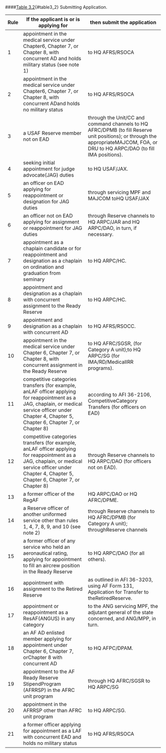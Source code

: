 ####[Table 3.2](#table3_2){#table3_2} Submitting Application.

| Rule | If the applicant is or is applying for                                                                                                                                                                 | then submit the application                                                                                                                                                    |
|------|--------------------------------------------------------------------------------------------------------------------------------------------------------------------------------------------------------|--------------------------------------------------------------------------------------------------------------------------------------------------------------------------------|
| 1    | appointment in the medical service under Chapter6, Chapter 7, or Chapter 8, with concurrent AD and holds military status (see note 1)                                                                   | to HQ AFRS/RSOCA                                                                                                                                                               |
| 2    | appointment in the medical service under Chapter6, Chapter 7, or Chapter 8, with concurrent ADand holds no military status                                                                             | to HQ AFRS/RSOCA                                                                                                                                                               |
| 3    | a USAF Reserve member not on EAD                                                                                                                                                                       | through the Unit/CC and command channels to HQ AFRC/DPMB (to fill Reserve unit positions); or through the appropriateMAJCOM, FOA, or DRU to HQ ARPC/DAO (to fill IMA positions). |
| 4    | seeking initial appointment for judge advocate(JAG) duties                                                                                                                                             | to HQ USAF/JAX.                                                                                                                                                                |
| 5    | an officer on EAD applying for reappointment or designation for JAG duties                                                                                                                              | through servicing MPF and MAJCOM toHQ USAF/JAX                                                                                                                                 |
| 6    | an officer not on EAD applying for assignment or reappointment for JAG duties                                                                                                                           | through Reserve channels to HQ ARPC/JAR and HQ ARPC/DAO, in turn, if necessary.                                                                                                 |
| 7    | appointment as a chaplain candidate or for reappointment and designation as a chaplain on ordination and graduation from seminary                                                                        | to HQ ARPC/HC.                                                                                                                                                                 |
| 8    | appointment and designation as a chaplain with concurrent assignment to the Ready Reserve                                                                                                               | to HQ ARPC/HC.                                                                                                                                                                 |
| 9    | appointment and designation as a chaplain with concurrent AD                                                                                                                                            | to HQ AFRS/RSOCC.                                                                                                                                                              |
| 10   | appointment in the medical service under Chapter 6, Chapter 7, or Chapter 8, with concurrent assignment in the Ready Reserve                                                                             | to HQ AFRC/SGSR, (for Category A unit);to HQ ARPC/SG (for IMA/RD/MedicalIRR programs).                                                                                         |
| 11   | competitive categories transfers (for example, anLAF officer applying for reappointment as a JAG, chaplain, or medical service officer under Chapter 4, Chapter 5, Chapter 6, Chapter 7, or Chapter 8) | according to AFI 36-2106, CompetitiveCategory Transfers (for officers on EAD)                                                                                                  |
| 12   | competitive categories transfers (for example, anLAF officer applying for reappointment as a JAG, chaplain, or medical service officer under Chapter 4, Chapter 5, Chapter 6, Chapter 7, or Chapter 8) | through Reserve channels to HQ ARPC/DAO (for officers not on EAD).                                                                                                             |
| 13   | a former officer of the RegAF                                                                                                                                                                          | HQ ARPC/DAO or HQ AFRC/DPME.                                                                                                                                                   |
| 14   | a Reserve officer of another uniformed service other than rules 1, 4, 7, 8, 9, and 10 (see note 2)                                                                                                     | through Reserve channels to HQ AFRC/DPMB (for Category A unit); throughReserve channels                                                                                        |
| 15   | a former officer of any service who held an aeronautical rating, applying for appointment to fill an aircrew position in the Ready Reserve                                                              | to HQ ARPC/DAO (for all others).                                                                                                                                               |
| 16   | appointment with assignment to the Retired Reserve                                                                                                                                                     | as outlined in AFI 36-3203, using AF Form 131, Application for Transfer to theRetiredReserve.                                                                                   |
| 17   | appointment or reappointment as a ResAF(ANGUS) in any category                                                                                                                                         | to the ANG servicing MPF, the adjutant general of the state concerned, and ANG/MPP, in turn.                                                                                    |
| 18   | an AF AD enlisted member applying for appointment under Chapter 6, Chapter 7, orChapter 8 with concurrent AD                                                                                             | to HQ AFPC/DPAM.                                                                                                                                                               |
| 19   | appointment to the AF Ready Reserve StipendProgram (AFRRSP) in the AFRC unit program                                                                                                                   | through HQ AFRC/SGSR to HQ ARPC/SG                                                                                                                                             |
| 20   | appointment in the AFRRSP other than AFRC unit program                                                                                                                                                 | to HQ ARPC/SG.                                                                                                                                                                 |
| 21   | a former officer applying for appointment as a LAF with concurrent EAD and holds no military status                                                                                                    | to HQ AFRS/RSOCA                                                                                                                                                               |
